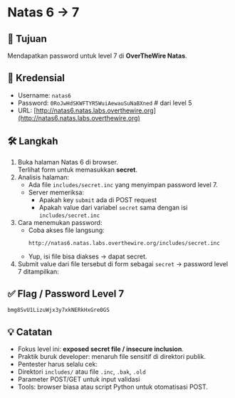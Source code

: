 # Natas 6 → 7

## 🎯 Tujuan
Mendapatkan password untuk level 7 di **OverTheWire Natas**.

## 🔑 Kredensial
- Username: `natas6`
- Password: `0RoJwHdSKWFTYR5WuiAewauSuNaBXned`  # dari level 5
- URL: [http://natas6.natas.labs.overthewire.org](http://natas6.natas.labs.overthewire.org)

## 🛠️ Langkah
1. Buka halaman Natas 6 di browser.  
   Terlihat form untuk memasukkan **secret**.
2. Analisis halaman:
   - Ada file `includes/secret.inc` yang menyimpan password level 7.
   - Server memeriksa:
     - Apakah key `submit` ada di POST request
     - Apakah value dari variabel `secret` sama dengan isi `includes/secret.inc`
3. Cara menemukan password:
   - Coba akses file langsung:
     ```
     http://natas6.natas.labs.overthewire.org/includes/secret.inc
     ```
   - Yup, isi file bisa diakses → dapat secret.
4. Submit value dari file tersebut di form sebagai `secret` → password level 7 ditampilkan:

## ✅ Flag / Password Level 7
`bmg8SvU1LizuWjx3y7xkNERkHxGre0GS`

## 💡 Catatan
- Fokus level ini: **exposed secret file / insecure inclusion**.  
- Praktik buruk developer: menaruh file sensitif di direktori publik.  
- Pentester harus selalu cek:
- Direktori `includes/` atau file `.inc`, `.bak`, `.old`
- Parameter POST/GET untuk input validasi
- Tools: browser biasa atau script Python untuk otomatisasi POST.
